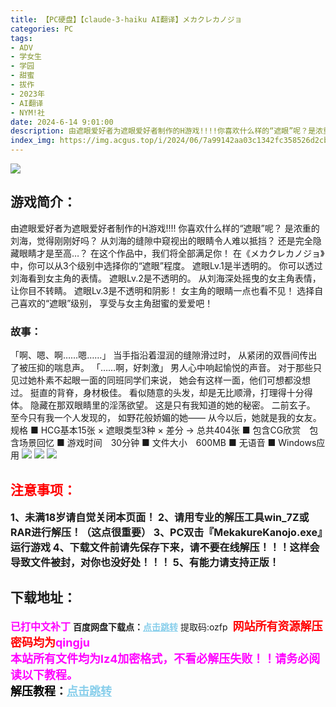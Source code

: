 ```yaml
---
title: 【PC硬盘】【claude-3-haiku AI翻译】メカクレカノジョ
categories: PC
tags:
- ADV
- 学女生
- 学园
- 甜蜜
- 拔作
- 2023年
- AI翻译
- NYM!社
date: 2024-6-14 9:01:00
description: 由遮眼爱好者为遮眼爱好者制作的H游戏!!!!你喜欢什么样的“遮眼”呢？是浓重的刘海，觉得刚刚好吗？从刘海的缝隙中窥视出的眼睛令人难以抵挡？还是完全隐藏眼睛才是至高…？
index_img: https://img.acgus.top/i/2024/06/7a99142aa03c1342fc358526d2cb0cb3.webp
---
```

![](https://img.acgus.top/i/2024/06/7a99142aa03c1342fc358526d2cb0cb3.webp)
## 游戏简介：
由遮眼爱好者为遮眼爱好者制作的H游戏!!!!
你喜欢什么样的“遮眼”呢？
是浓重的刘海，觉得刚刚好吗？
从刘海的缝隙中窥视出的眼睛令人难以抵挡？
还是完全隐藏眼睛才是至高…？
在这个作品中，我们将全部满足你！
在《メカクレカノジョ》中，你可以从3个级别中选择你的“遮眼”程度。
遮眼Lv.1是半透明的。
你可以透过刘海看到女主角的表情。
遮眼Lv.2是不透明的。
从刘海深处摇曳的女主角表情，让你目不转睛。
遮眼Lv.3是不透明和阴影！
女主角的眼睛一点也看不见！
选择自己喜欢的“遮眼”级别，
享受与女主角甜蜜的爱爱吧！

### 故事：
「啊、嗯、啊……嗯……」
当手指沿着湿润的缝隙滑过时，
从紧闭的双唇间传出了被压抑的喘息声。
「……啊，好刺激」
男人心中响起愉悦的声音。
对于那些只见过她朴素不起眼一面的同班同学们来说，
她会有这样一面，他们可想都没想过。
挺直的背脊，身材极佳。
看似随意的头发，却是无比顺滑，打理得十分得体。
隐藏在那双眼睛里的淫荡欲望。
这是只有我知道的她的秘密。
二前玄子。
至今只有我一个人发现的，
如野花般娇媚的她——
从今以后，她就是我的女友。
规格
■ HCG基本15张 × 遮眼类型3种 × 差分 → 总共404张
■ 包含CG欣赏　包含场景回忆
■ 游戏时间　30分钟
■ 文件大小　600MB
■ 无语音
■ Windows应用
![](https://img.acgus.top/i/2024/06/6367e121acfba86556c69d89c149cc91.webp)
![](https://img.acgus.top/i/2024/06/684e5afea2972c4805653090ab81ef2d.webp)
![](https://img.acgus.top/i/2024/06/55c64237791a0d9aa02429c06f06633e.webp)






## <font color=#FF0000 >注意事项：</font>
<font size=3><b>1、未满18岁请自觉关闭本页面！
2、请用专业的解压工具win_7Z或RAR进行解压！（这点很重要）
3、PC双击『MekakureKanojo.exe』运行游戏
4、下载文件前请先保存下来，请不要在线解压！！！这样会导致文件被封，对你也没好处！！！
5、有能力请支持正版！</b></font>

## 下载地址：
<font color=#FF00FF size=3><b>已打中文补丁</b></font>
<b>百度网盘下载点：</b><a href="https://pan.baidu.com/s/1X-4CBbVoQmEbtttqzvMr0g?pwd=ozfp" style="color: #87CEEB;"><b>点击跳转</b></a> 提取码:ozfp
<a style="padding: 0" href="https://post.qingju.org/AD/"><img style="max-width:100%" src="https://img.acgus.top/i/2024/07/478f689b8021d8d499ab43d21acf137a.gif" alt=""></a>
<b><font color=#FF0000 size=4>网站所有资源解压密码均为</b></font><b><font color=#FF00FF size=4>qingju</font><font color=#FF0000 ></font></b><br><b><font color=#FF00FF size=4>本站所有文件均为lz4加密格式，不看必解压失败！！请务必阅读以下教程。</b></font><br><b><font color=#000 size=4>解压教程：</b><a href="https://post.qingju.org/tutorial/000/" style="color: #87CEEB;"><b>点击跳转</b></a>